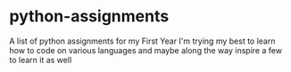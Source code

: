 # python-assignments
A list of python assignments for my First Year
I'm trying my best to learn how to code on various languages and maybe along the way inspire a few to learn it as well
